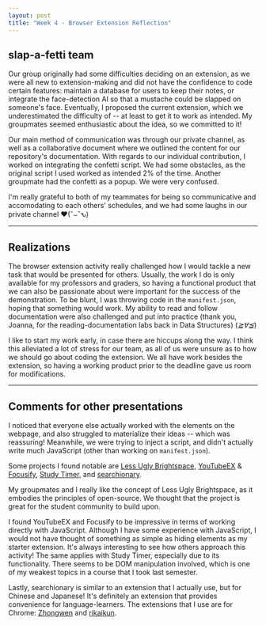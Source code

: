 ```yaml
---
layout: post
title: "Week 4 - Browser Extension Reflection"
---
```


## slap-a-fetti team 

Our group originally had some difficulties deciding on an extension, as we were all new to extension-making and did not have the confidence to code certain features: maintain a database for users to keep their notes, or integrate the face-detection AI so that a mustache could be slapped on someone's face. Eventually, I proposed the current extension, which we underestimated the difficulty of -- at least to get it to work as intended. My groupmates seemed enthusiastic about the idea, so we committed to it! 

Our main method of communication was through our private channel, as well as a collaborative document where we outlined the content for our repository's documentation. With regards to our individual contribution, I worked on integrating the confetti script. We had some obstacles, as the original script I used worked as intended 2% of the time. Another groupmate had the confetti as a popup. We were very confused. 

I'm really grateful to both of my teammates for being so communicative and accomodating to each others' schedules, and we had some laughs in our private channel ♥(ˆ⌣ˆԅ)

---

## Realizations 

The browser extension activity really challenged how I would tackle a new task that would be presented for others. Usually, the work I do is only available for my professors and graders, so having a functional product that we can also be passionate about were important for the success of the demonstration. To be blunt, I was throwing code in the `manifest.json`, hoping that something would work. My ability to read and follow documentation were also challenged and put into practice (thank you, Joanna, for the reading-documentation labs back in Data Structures) (*≧∀≦*)

I like to start my work early, in case there are hiccups along the way. I think this alleviated a lot of stress for our team, as all of us were unsure as to how we should go about coding the extension. We all have work besides the extension, so having a working product prior to the deadline gave us room for modifications. 

---

## Comments for other presentations

I noticed that everyone else actually worked with the elements on the webpage, and also struggled to materialize their ideas -- which was reassuring! Meanwhile, we were trying to inject a script, and didn't actually write much JavaScript (other than working on `manifest.json`).

Some projects I found notable are [Less Ugly Brightspace](https://github.com/ossd-sp22/less-ugly-brightspace), [YouTubeEX](https://github.com/ossd-sp22/YouTubeEX) & [Focusify](https://github.com/ossd-sp22/Focusify), [Study Timer](https://github.com/ossd-sp22/study-timer), and [searchionary](https://github.com/ossd-sp22/searchionary). 

My groupmates and I really like the concept of Less Ugly Brightspace, as it embodies the principles of open-source. We thought that the project is great for the student community to build upon. 

I found YouTubeEX and Focusify to be impressive in terms of working directly with JavaScript. Although I have some experience with JavaScript, I would not have thought of something as simple as hiding elements as my starter extension. It's always interesting to see how others approach this activity! The same applies with Study Timer, especially due to its functionality. There seems to be DOM manipulation involved, which is one of my weakest topics in a course that I took last semester.

Lastly, searchionary is similar to an extension that I actually use, but for Chinese and Japanese! It's definitely an extension that provides convenience for language-learners. The extensions that I use are for Chrome: [Zhongwen](https://github.com/cschiller/zhongwen) and [rikaikun](https://chrome.google.com/webstore/detail/rikaikun/jipdnfibhldikgcjhfnomkfpcebammhp). 

